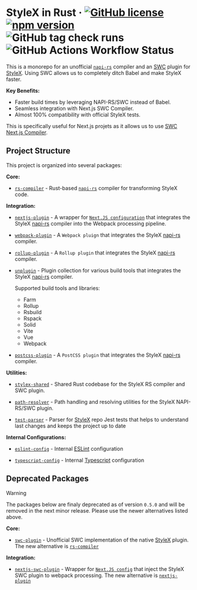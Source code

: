 # StyleX in Rust &middot; [![GitHub license](https://img.shields.io/badge/license-MIT-green.svg)](https://github.com/Dwlad90/stylex-swc-plugin/blob/master/LICENSE) [![npm version](https://img.shields.io/npm/v/@stylexswc/swc-plugin.svg?style=flat)](https://www.npmjs.com/package/@stylexswc/swc-plugin) ![GitHub tag check runs](https://img.shields.io/github/check-runs/Dwlad90/stylex-swc-plugin/0.5.1?label=Release%20status) ![GitHub Actions Workflow Status](https://img.shields.io/github/actions/workflow/status/Dwlad90/stylex-swc-plugin/pr-validation.yml?branch=develop&label=Project%20Health)

This is a monorepo for an unofficial [`napi-rs`](https://napi.rs/) compiler and
an [SWC](https://swc.rs/) plugin for
[StyleX](https://github.com/facebook/stylex). Using SWC allows us to completely
ditch Babel and make StyleX faster.

**Key Benefits:**

* Faster build times by leveraging NAPI-RS/SWC instead of Babel.
* Seamless integration with Next.js SWC Compiler.
* Almost 100% compatibility with official StyleX tests.

This is specifically useful for Next.js projets as it allows us to use
[SWC Next.js Compiler](https://nextjs.org/docs/architecture/nextjs-compiler).

## Project Structure

This project is organized into several packages:

**Core:**

* [`rs-compiler`](https://github.com/dwlad90/stylex-swc-plugin/tree/develop/crates/stylex-rs-compiler) -
  Rust-based [`napi-rs`](https://napi.rs/) compiler for transforming StyleX code.

**Integration:**

* [`nextjs-plugin`](https://github.com/dwlad90/stylex-swc-plugin/tree/develop/packages/nextjs-plugin) -
  A wrapper for [`Next.JS configuration`](https://nextjs.org/docs/app/api-reference/next-config-js) that integrates the StyleX [napi-rs](https://napi.rs/) compiler into the Webpack processing pipeline.

* [`webpack-plugin`](https://github.com/dwlad90/stylex-swc-plugin/tree/develop/packages/webpack-plugin) -
  A `Webpack pluign` that integrates the StyleX
  [napi-rs](https://napi.rs/) compiler.

* [`rollup-plugin`](https://github.com/dwlad90/stylex-swc-plugin/tree/develop/packages/rollup-plugin) -
  A `Rollup plugin` that integrates the StyleX [napi-rs](https://napi.rs/)
  compiler.

* [`unplugin`](https://github.com/dwlad90/stylex-swc-plugin/tree/develop/packages/unplugin) -
  Plugin collection for various build tools that integrates the StyleX [napi-rs](https://napi.rs/)
  compiler.

  Supported build tools and libraries:

  * Farm
  * Rollup
  * Rsbuild
  * Rspack
  * Solid
  * Vite
  * Vue
  * Webpack

* [`postcss-plugin`](https://github.com/dwlad90/stylex-swc-plugin/tree/develop/packages/postcss-plugin) - A `PostCSS plugin` that integrates the StyleX [napi-rs](https://napi.rs/) compiler.

**Utilities:**

* [`stylex-shared`](https://github.com/dwlad90/stylex-swc-plugin/tree/develop/crates/stylex-shared) -
 Shared Rust codebase for the StyleX RS compiler and SWC plugin.

* [`path-resolver`](https://github.com/dwlad90/stylex-swc-plugin/tree/develop/crates/stylex-path-resolver) -
   Path handling and resolving utilities for the StyleX NAPI-RS/SWC plugin.

* [`test-parser`](https://github.com/dwlad90/stylex-swc-plugin/tree/develop/crates/stylex-test-parser) -
  Parser for [StyleX](https://github.com/facebook/stylex) repo Jest tests that
  helps to understand last changes and keeps the project up to date

**Internal Configurations:**

* [`eslint-config`](https://github.com/dwlad90/stylex-swc-plugin/tree/develop/packages/eslint-config) -
  Internal [ESLint](https://eslint.org/) configuration

* [`typescript-config`](https://github.com/dwlad90/stylex-swc-plugin/tree/develop/packages/typescript-config) -
  Internal
  [Typescript](https://www.typescriptlang.org/docs/handbook/tsconfig-json.htm)
  configuration

## Deprecated Packages

> [!WARNING]
> The packages below are finaly deprecated as of version `0.5.0` and will be removed in the next minor release. Please use the newer alternatives listed above.

**Core:**

* [`swc-plugin`](https://github.com/dwlad90/stylex-swc-plugin/tree/develop/crates/stylex-swc-plugin) -
  Unofficial SWC implementation of the native
  [StyleX](https://github.com/facebook/stylex) plugin. The new alternative is
  [`rs-compiler`](https://github.com/dwlad90/stylex-swc-plugin/tree/develop/crates/stylex-rs-compiler)

**Integration:**

* [`nextjs-swc-plugin`](https://github.com/dwlad90/stylex-swc-plugin/tree/develop/packages/nextjs-swc-plugin) -
  Wrapper for
  [`Next.JS config`](https://nextjs.org/docs/app/api-reference/next-config-js)
  that inject the StyleX SWC plugin to webpack processing. The new alternative
  is
  [`nextjs-plugin`](https://github.com/dwlad90/stylex-swc-plugin/tree/develop/packages/nextjs-plugin)
